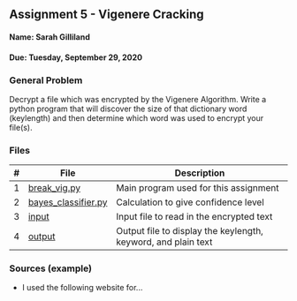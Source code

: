 ## Assignment 5 - Vigenere Cracking
#### Name: Sarah Gilliland
#### Due: Tuesday, September 29, 2020

### General Problem
Decrypt a file which was encrypted by the Vigenere Algorithm.
Write a python program that will discover the size of that dictionary word (keylength) and then determine which word was used to encrypt your file(s).

### Files

|   #   | File                       | Description                                                |
| :---: | -------------------------- | ---------------------------------------------------------- |
|   1   | [break_vig.py](https://github.com/sgilliland/4663-Cryptography-Gilliland/blob/master/Assignments/A04/adfgx.py)     | Main program used for this assignment       |
|   2   | [bayes_classifier.py](https://github.com/sgilliland/4663-Cryptography-Gilliland/blob/master/Assignments/A04/createPolybius.py)     |   Calculation to give confidence level    |
|   3   | [input](https://github.com/sgilliland/4663-Cryptography-Gilliland/blob/master/Assignments/A04/plaintext)     | Input file to read in the encrypted text       | 
|   4   | [output](https://github.com/sgilliland/4663-Cryptography-Gilliland/blob/master/Assignments/A04/cyphertext)     | Output file to display the keylength, keyword, and plain text       |


### Sources (example)
- I used the following website for...
